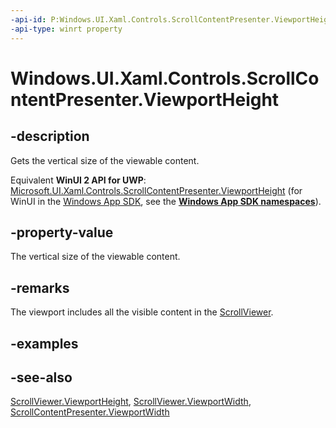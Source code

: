 ```yaml
---
-api-id: P:Windows.UI.Xaml.Controls.ScrollContentPresenter.ViewportHeight
-api-type: winrt property
---
```


<!-- Property syntax
public double ViewportHeight { get; }
-->

# Windows.UI.Xaml.Controls.ScrollContentPresenter.ViewportHeight

## -description
Gets the vertical size of the viewable content.

Equivalent **WinUI 2 API for UWP**: [Microsoft.UI.Xaml.Controls.ScrollContentPresenter.ViewportHeight](/windows/winui/api/microsoft.ui.xaml.controls.scrollcontentpresenter.viewportheight) (for WinUI in the [Windows App SDK](/windows/apps/windows-app-sdk/), see the **[Windows App SDK namespaces](/windows/windows-app-sdk/api/winrt/)**).

## -property-value
The vertical size of the viewable content.

## -remarks
The viewport includes all the visible content in the [ScrollViewer](scrollviewer.md).

## -examples

## -see-also
[ScrollViewer.ViewportHeight](scrollviewer_viewportheight.md), [ScrollViewer.ViewportWidth](scrollviewer_viewportwidth.md), [ScrollContentPresenter.ViewportWidth](scrollcontentpresenter_viewportwidth.md)

